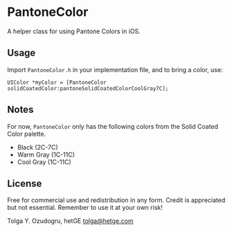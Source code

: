 PantoneColor
============

A helper class for using Pantone Colors in iOS.

Usage
-----

Import `PantoneColor.h` in your implementation file, and to bring a color, use:

```UIColor *myColor = [PantoneColor solidCoatedColor:pantoneSolidCoatedColorCoolGray7C];```

Notes
-----

For now, `PantoneColor` only has the following colors from the Solid Coated Color palette.
 - Black (2C-7C)
 - Warm Gray (1C-11C)
 - Cool Gray (1C-11C)


License
-------

Free for commercial use and redistribution in any form. Credit is appreciated but not essential. Remember to use it at your own risk!

Tolga Y. Ozudogru, hetGE
tolga@hetge.com